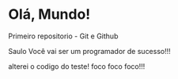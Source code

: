 # Olá, Mundo!
 Primeiro repositorio - Git e Github

Saulo Você vai ser um programador de sucesso!!!

alterei o codigo do teste!
foco foco foco!!!